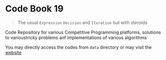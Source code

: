 # Code Book 19

> The usual `Expression` `Decision` and `Iteration` but with steroids

Code Repository for various Competitive Programming platforms, solutions to varioustricky problems anf implementations of various algorithms

You may directly access the codes from `data` directory or may visit the [website](https://codebook19.surge.sh)
